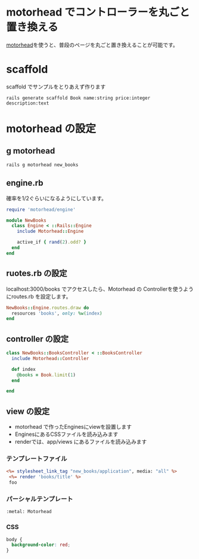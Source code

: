 # motorhead でコントローラーを丸ごと置き換える

[motorhead](https://github.com/amatsuda/motorhead)を使うと、普段のページを丸ごと置き換えることが可能です。

# scaffold

scaffold でサンプルをとりあえず作ります

```
rails generate scaffold Book name:string price:integer description:text
```

# motorhead の設定

## g motorhead


```
rails g motorhead new_books
```

## engine.rb

確率を1/2ぐらいになるようにしています。

```ruby:app/engines/new_books/lib/new_books/engine.rb
require 'motorhead/engine'

module NewBooks
  class Engine < ::Rails::Engine
    include Motorhead::Engine

    active_if { rand(2).odd? }
  end
end
```

## ruotes.rb の設定

localhost:3000/books でアクセスしたら、Motorhead の Controllerを使うようにroutes.rb を設定します。

```ruby:app/engines/new_books/config/routes.rb
NewBooks::Engine.routes.draw do
  resources 'books', only: %w(index)
end
```

## controller の設定

```ruby:app/engines/new_books/app/controllers/new_books/books_controller.rb
class NewBooks::BooksController < ::BooksController
  include Motorhead::Controller

  def index
    @books = Book.limit(1)
  end

end
```

## view の設定

* motorhead で作ったEnginesにviewを設置します
 * EnginesにあるCSSファイルを読み込みます
 * renderでは、app/views にあるファイルを読み込みます

### テンプレートファイル


```erb:app/engines/new_books/app/views/new_books/books/index.html.erb
<%= stylesheet_link_tag "new_books/application", media: "all" %>
 <%= render 'books/title' %>
 foo
```

### パーシャルテンプレート

```erb:app/views/books/_title.html.erb
:metal: Motorhead
```

### CSS

```css:app/engines/new_books/app/assets/stylesheets/new_books/application.css
body {
  background-color: red;
}
```
